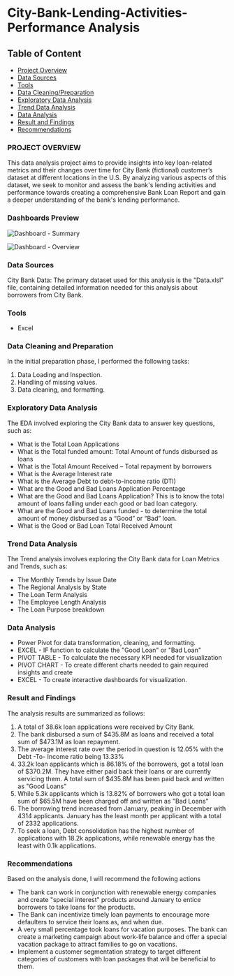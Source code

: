 # City-Bank-Lending-Activities-Performance Analysis

## Table of Content

- [Project Overview](#project-overview)
- [Data Sources](#data-sources)
- [Tools](#tools)
- [Data Cleaning/Preparation](#data-cleaning-and-preparation)
- [Exploratory Data Analysis](#exploratory-data-analysis)
- [Trend Data Analysis](#trend-data-analysis)
- [Data Analysis](#data-analysis)
- [Result and Findings](#result-and-findings)
- [Recommendations](#recommendations)

### PROJECT OVERVIEW

This data analysis project aims to provide insights into key loan-related metrics and their changes over time for City Bank (fictional) customer’s dataset at different locations in the U.S. By analyzing various aspects of this dataset, we seek to monitor and assess the bank's lending activities and performance towards creating  a comprehensive Bank Loan Report and gain a deeper understanding of the bank's lending performance. 

### Dashboards Preview

![Dashboard - Summary](https://github.com/DYAKY1/City-Bank-Lending-Activities-Performance/assets/144592342/4af910b3-eb46-4ecd-97bb-a923fa247bbd)



![Dashboard - Overview](https://github.com/DYAKY1/City-Bank-Lending-Activities-Performance/assets/144592342/c8bf0089-3030-4050-942e-31ec82a58caa)

### Data Sources

City Bank Data: The primary dataset used for this analysis is the "Data.xlsl" file, containing detailed information needed for this analysis about borrowers from City Bank. 

### Tools

- Excel 

### Data Cleaning and Preparation

In the initial preparation phase, I performed the following tasks:
1. Data Loading and Inspection.
2. Handling of missing values.
3. Data cleaning, and formatting.

 ### Exploratory Data Analysis

 The EDA involved exploring the City Bank data to answer key questions, such as:

- What is the Total Loan Applications
- What is the Total funded amount: Total Amount of funds disbursed as loans
- What is the Total Amount Received – Total repayment by borrowers
- What is the Average Interest rate 
- What is the Average Debt to debt-to-income ratio (DTI)
- What are the Good and Bad Loans Application Percentage
- What are the Good and Bad Loans Application? This is to know the total amount of loans falling under each good or bad loan category.
- What are the Good and Bad Loans funded - to determine the total amount of money disbursed as a “Good” or “Bad” loan. 
- What is the Good or Bad Loan Total Received Amount

### Trend Data Analysis

The Trend analysis involves exploring the City Bank data for Loan Metrics and Trends, such as: 
- The Monthly Trends by Issue Date
- The Regional Analysis by State
- The Loan Term Analysis
- The Employee Length Analysis
- The Loan Purpose breakdown

### Data Analysis 

 - Power Pivot for data transformation, cleaning, and formatting.
 - EXCEL - IF function to calculate the "Good Loan" or "Bad Loan" 
 - PIVOT TABLE - To calculate the necessary KPI needed for visualization
 - PIVOT CHART - To create different charts needed to gain required insights and create
 - EXCEL - To create interactive dashboards for visualization.


### Result and Findings 

The analysis results are summarized as follows:
1. A total of 38.6k loan applications were received by City Bank.
2. The bank disbursed a sum of $435.8M as loans and received a total sum of $473.1M as loan repayment.
3. The average interest rate over the period in question is 12.05% with the Debt -To- Income ratio being 13.33%
4. 33.2k loan applicants which is 86.18% of the borrowers, got a total loan of $370.2M. They have either paid back their loans or are currently servicing them. A total sum of $435.8M has been paid back and written as "Good Loans"
5. While 5.3k applicants which is 13.82% of borrowers who got a total loan sum of $65.5M have been charged off and written as "Bad Loans"
6. The borrowing trend increased from January, peaking in December with 4314 applicants. January has the least month per applicant with a total of 2332 applications.
7. To seek a loan, Debt consolidation has the highest number of applications with 18.2k applications, while renewable energy has the least with 0.1k applications.

### Recommendations 

Based on the analysis done, I will recommend the following actions
- The bank can work in conjunction with renewable energy companies and create "special interest" products around January to entice borrowers to take loans for the products.
- The Bank can incentivize timely loan payments to encourage more defaulters to service their loans as, and when due.
- A very small percentage took loans for vacation purposes. The bank can create a marketing campaign about work-life balance and offer a special vacation package to attract families to go on vacations.
- Implement a customer segmentation strategy to target different categories of customers with loan packages that will be beneficial to them.






